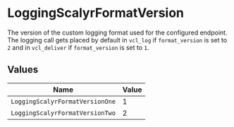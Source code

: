 # LoggingScalyrFormatVersion

The version of the custom logging format used for the configured endpoint. The logging call gets placed by default in `vcl_log` if `format_version` is set to `2` and in `vcl_deliver` if `format_version` is set to `1`.



## Values

| Name                            | Value                           |
| ------------------------------- | ------------------------------- |
| `LoggingScalyrFormatVersionOne` | 1                               |
| `LoggingScalyrFormatVersionTwo` | 2                               |